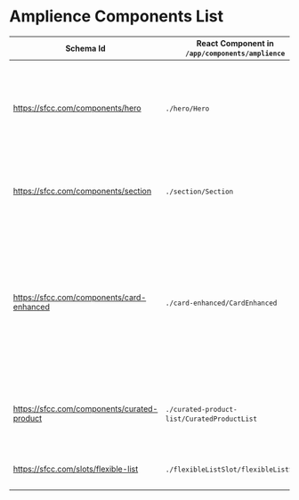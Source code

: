 # Amplience Components List

| Schema Id | React Component in `/app/components/amplience` | Description |
|-----------|-----------------|-------------|
| https://sfcc.com/components/hero | `./hero/Hero` | ![Hero)](./media/components-hero.png) Hero banner with an image, a localised title and a list of localised actions |
| https://sfcc.com/components/section | `./section/Section` | ![Section)](./media/components-section.png) A block of text with a localised title and localised subtitle|
| https://sfcc.com/components/card-enhanced | `./card-enhanced/CardEnhanced` | ![Card Enhanced)](./media/components-card-enhanced.png) An enhanced card with localisation, responsive imaging, point of interest cropping and layout options|
| https://sfcc.com/components/curated-product | `./curated-product-list/CuratedProductList` | ![Hero)](./media/components-curated-product-list.png) A list of manually curated products from SFCC |
| https://sfcc.com/slots/flexible-list | `./flexibleListSlot/flexibleListSlot` | A slot that contains a flexible list of content |

 